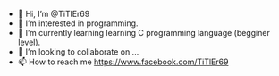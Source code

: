 - 👋 Hi, I’m @TiTlEr69
- 👀 I’m interested in programming.
- 🌱 I’m currently learning learning C programming language (begginer level).
- 💞️ I’m looking to collaborate on ...
- 📫 How to reach me https://www.facebook.com/TiTlEr69

<!---
TiTlEr69/TiTlEr69 is a ✨ special ✨ repository because its `README.md` (this file) appears on your GitHub profile.
You can click the Preview link to take a look at your changes.
--->
